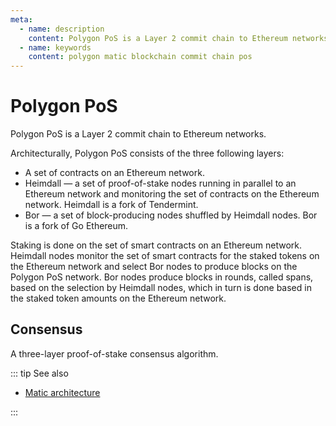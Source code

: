 ```yaml
---
meta:
  - name: description
    content: Polygon PoS is a Layer 2 commit chain to Ethereum networks.
  - name: keywords
    content: polygon matic blockchain commit chain pos
---
```


# Polygon PoS

Polygon PoS is a Layer 2 commit chain to Ethereum networks.

Architecturally, Polygon PoS consists of the three following layers:

* A set of contracts on an Ethereum network.
* Heimdall — a set of proof-of-stake nodes running in parallel to an Ethereum network and monitoring the set of contracts on the Ethereum network. Heimdall is a fork of Tendermint.
* Bor — a set of block-producing nodes shuffled by Heimdall nodes. Bor is a fork of Go Ethereum.

Staking is done on the set of smart contracts on an Ethereum network. Heimdall nodes monitor the set of smart contracts for the staked tokens on the Ethereum network and select Bor nodes to produce blocks on the Polygon PoS network. Bor nodes produce blocks in rounds, called spans, based on the selection by Heimdall nodes, which in turn is done based in the staked token amounts on the Ethereum network.

## Consensus

A three-layer proof-of-stake consensus algorithm.

::: tip See also

* [Matic architecture](https://docs.matic.network/docs/home/architecture/matic-architecture)

:::
